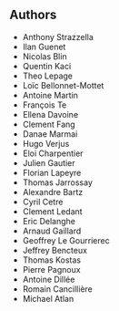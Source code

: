 ## Authors

* Anthony Strazzella
* Ilan Guenet
* Nicolas Blin
* Quentin Kaci
* Theo Lepage
* Loïc Bellonnet-Mottet
* Antoine Martin
* François Te
* Ellena Davoine
* Clement Fang
* Danae Marmai
* Hugo Verjus
* Eloi Charpentier
* Julien Gautier
* Florian Lapeyre
* Thomas Jarrossay
* Alexandre Bartz
* Cyril Cetre
* Clement Ledant
* Eric Delanghe
* Arnaud Gaillard
* Geoffrey Le Gourrierec
* Jeffrey Bencteux
* Thomas Kostas
* Pierre Pagnoux
* Antoine Dillée
* Romain Cancillière
* Michael Atlan